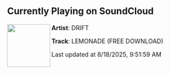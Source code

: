 ## Currently Playing on SoundCloud

[<img align="left" width="100" src="https://i1.sndcdn.com/artworks-xEvISAJUzGpy8kxk-zb987g-t500x500.png">](https://soundcloud.com/tarrondjdriftbennett/2d4ab54b-75e7-45a8-ad31-f88f9f5fe6e2)

**Artist**: DRIFT 

**Track**: LEMONADE (FREE DOWNLOAD)

Last updated at 8/18/2025, 9:51:59 AM
